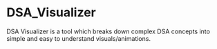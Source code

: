 # DSA_Visualizer
DSA Visualizer is a tool which breaks down complex DSA concepts into simple and easy to understand visuals/animations.
